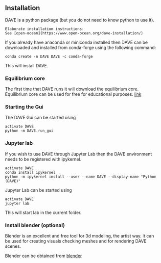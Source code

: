 ## Installation

DAVE is a python package (but you do not need to know python to use it).

```{admonition} Elaborate installation instructions
Elaborate installation instructions:
See [open-ocean](https://www.open-ocean.org/dave-installation/)
```

If you already have anaconda or miniconda installed then DAVE can be downloaded and installed from conda-forge using the following command:

```
conda create -n DAVE DAVE -c conda-forge
```

This will install DAVE.

### Equilibrium core

The first time that DAVE runs it will download the equilibrium core. Equilibrium core can be used for free for educational purposes. [link](https://www.open-ocean.org/equilibrium-core/)


### Starting the Gui

The DAVE Gui can be started using

```
activate DAVE
python -m DAVE.run_gui
```

### Jupyter lab

If you wish to use DAVE through Jupyter Lab then the DAVE environment needs to be registered with ipykernel.

```
activate DAVE
conda install ipykernel
python -m ipykernel install --user --name DAVE --display-name "Python (DAVE)"
```

Jupyter Lab can be started using

```
activate DAVE
jupyter lab
```

This will start lab in the current folder.


### Install blender (optional)

Blender is an excellent and free tool for 3d modeling, the artist way. It can be used for creating visuals checking meshes and for rendering DAVE scenes.

Blender can be obtained from [blender](https://www.blender.org/)


